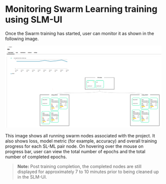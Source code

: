 # Monitoring Swarm Learning training using SLM-UI 

Once the Swarm training has started, user can monitor it as shown in the following image.

![](GUID-788AB16C-3D74-4EFC-B89F-622914060694-high.png)

This image shows all running swarm nodes associated with the project. It also shows loss, model metric \(for example, accuracy\) and overall training progress for each SL-ML pair node. On hovering over the mouse on progress bar, user can view the total number of epochs and the total number of completed epochs.

<blockquote>

  **Note:** 
  Post training completion, the completed nodes are still displayed for approximately 7 to 10 minutes prior to being
cleaned up in the SLM-UI.

</blockquote>

